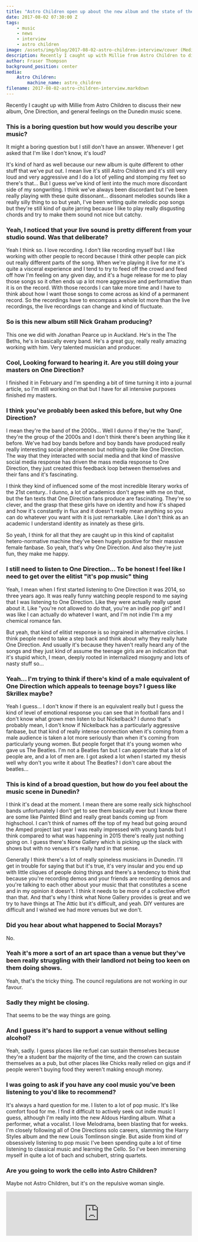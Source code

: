 ```yaml
---
title: "Astro Children open up about the new album and the state of the Dunedin music scene"
date: 2017-08-02 07:30:00 Z
tags:
    - music
    - news
    - interview
    - astro children
image: /assets/img/blog/2017-08-02-astro-children-interview/cover (Medium).jpg
description: Recently I caught up with Millie from Astro Children to discuss their new album, One Direction, and general feelings on the Dunedin music scene.
author: Fraser Thompson
background_position: center
media:
    Astro Children:
        machine_name: astro_children
filename: 2017-08-02-astro-children-interview.markdown
---
```


Recently I caught up with Millie from Astro Children to discuss their new album, One Direction, and general feelings on the Dunedin music scene.

<!-- more -->

### This is a boring question but how would you describe your music?

It might a boring question but I still don't have an answer. Whenever I get asked that I'm like I don't know, it's loud?

It's kind of hard as well because our new album is quite different to other stuff that we've put out. I mean live it's still Astro Children and it's still very loud and very aggressive and I do a lot of yelling and stomping my feet so there's that... But I guess we've kind of lent into the much more discordant side of my songwriting. I think we've always been discordant but I've been really playing with these quite dissonant... dissonant melodies sounds like a really silly thing to so but yeah, I've been writing quite melodic pop songs but they're still kind of quite jarring because I like to play really disgusting chords and try to make them sound not nice but catchy.

### Yeah, I noticed that your live sound is pretty different from your studio sound. Was that deliberate?

Yeah I think so. I love recording. I don't like recording myself but I like working with other people to record because I think other people can pick out really different parts of the song. When we're playing it live for me it's quite a visceral experience and I tend to try to feed off the crowd and feed off how I'm feeling on any given day, and it's a huge release for me to play those songs so it often ends up a lot more aggressive and performative than it is on the record. With those records I can take more time and I have to think about how I want those songs to come across as kind of a permanent record. So the recordings have to encompass a whole lot more than the live recordings, the live recordings can change and kind of fluctuate. 

### So is this new album still Nick Graham producing?

This one we did with Jonathan Pearce up in Auckland. He's in the The Beths, he's in basically every band. He's a great guy, really really amazing working with him. Very talented musician and producer.

### Cool, Looking forward to hearing it. Are you still doing your masters on One Direction?

I finished it in February and I'm spending a bit of time turning it into a journal article, so I'm still working on that but I have for all intensive purposes finished my masters.

### I think you've probably been asked this before, but why One Direction?

I mean they're the band of the 2000s... Well I dunno if they're the 'band', they're the group of the 2000s and I don't think there's been anything like it before. We've had boy bands before and boy bands have produced really really interesting social phenomenon but nothing quite like One Direction. The way that they interacted with social media and that kind of massive social media response has driven the mass media response to One Direction, they just created this feedback loop between themselves and their fans and it's fascinating.

I think they kind of influenced some of the most incredible literary works of the 21st century.. I dunno, a lot of academics don't agree with me on that, but the fan texts that One Direction fans produce are fascinating. They're so clever, and the grasp that these girls have on identity and how it's shaped and how it's constantly in flux and it doesn't really mean anything so you can do whatever you want with it is just remarkable. Like I don't think as an academic I understand identity as innately as these girls.

So yeah, I think for all that they are caught up in this kind of capitalist hetero-normative machine they've been hugely positive for their massive female fanbase. So yeah, that's why One Direction. And also they're just fun, they make me happy.

### I still need to listen to One Direction... To be honest I feel like I need to get over the elitist "it's pop music" thing

Yeah, I mean when I first started listening to One Direction it was 2014, so three years ago. It was really funny watching people respond to me saying that I was listening to One Direction. Like they were actually really upset about it. Like "you're not allowed to do that, you're an indie pop girl" and I was like I can actually do whatever I want, and I'm not indie I'm a my chemical romance fan.

But yeah, that kind of elitist response is so ingrained in alternative circles. I think people need to take a step back and think about why they really hate One Direction. And usually it's because they haven't really heard any of the songs and they just kind of assume the teenage girls are an indication that it's stupid which, I mean, deeply rooted in internalized misogyny and lots of nasty stuff so...

### Yeah... I'm trying to think if there's kind of a male equivalent of One Direction which appeals to teenage boys? I guess like Skrillex maybe?

Yeah I guess... I don't know if there is an equivalent really but I guess the kind of level of emotional response you can see that in football fans and I don't know what grown men listen to but Nickelback? I dunno that's probably mean, I don't know if Nickelback has a particularly aggressive fanbase, but that kind of really intense connection when it's coming from a male audience is taken a lot more seriously than when it's coming from particularly young women. But people forget that it's young women who gave us The Beatles. I'm not a Beatles fan but I can appreciate that a lot of people are, and a lot of men are. I got asked a lot when I started my thesis well why don't you write it about The Beatles? I don't care about the beatles...

### This is kind of a broad question, but how do you feel about the music scene in Dunedin?

I think it's dead at the moment. I mean there are some really sick highschool bands unfortunately I don't get to see them basically ever but I know there are some like Painted Blind and really great bands coming up from highschool. I can't think of names off the top of my head but going around the Amped project last year I was really impressed with young bands but I think compared to what was happening in 2015 there's really just nothing going on. I guess there's None Gallery which is picking up the slack with shows but with no venues it's really hard in that sense. 

Generally I think there's a lot of really spineless musicians in Dunedin. I'll get in trouble for saying that but it's true, it's very insular and you end up with little cliques of people doing things and there's a tendency to think that because you're recording demos and your friends are recording demos and you're talking to each other about your music that that constitutes a scene and in my opinion it doesn't. I think it needs to be more of a collective effort than that. And that's why I think what None Gallery provides is great and we try to have things at The Attic but it's difficult, and yeah. DIY ventures are difficult and I wished we had more venues but we don't.

### Did you hear about what happened to Social Morays?

No.

### Yeah it's more a sort of an art space than a venue but they've been really struggling with their landlord not being too keen on them doing shows.

Yeah, that's the tricky thing. The council regulations are not working in our favour.

### Sadly they might be closing.

That seems to be the way things are going.

### And I guess it's hard to support a venue without selling alcohol?

Yeah, sadly. I guess places like re:fuel can sustain themselves because they're a student bar the majority of the time, and the crown can sustain themselves as a pub, but other places like Chicks really relied on gigs and if people weren't buying food they weren't making enough money.

### I was going to ask if you have any cool music you've been listening to you'd like to recommend?

It's always a hard question for me. I listen to a lot of pop music. It's like comfort food for me. I find it difficult to actively seek out indie music I guess, although I'm really into the new Aldous Harding album. What a performer, what a vocalist. I love Melodrama, been blasting that for weeks. I'm closely following all of One Directions solo careers, slamming the Harry Styles album and the new Louis Tomlinson single. But aside from kind of obsessively listening to pop music I've been spending quite a lot of time listening to classical music and learning the Cello. So I've been immersing myself in quite a lot of bach and schubert, string quartets.

### Are you going to work the cello into Astro Children?

Maybe not Astro Children, but it's on the repulsive woman single.
<p>
<iframe style="border: 0; width: 100%; height: 120px;" src="https://bandcamp.com/EmbeddedPlayer/track=2780263300/size=large/bgcol=ffffff/linkcol=0687f5/tracklist=false/artwork=small/transparent=true/" seamless><a href="http://repulsivewoman.bandcamp.com/track/happily">Happily by Repulsive Woman</a></iframe>
</p>